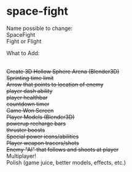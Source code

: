 # space-fight

Name possible to change:
<br/>
SpaceFight
<br/>
Fight or Flight
<br/>

What to Add:

<br/>~~Create 3D Hollow Sphere Arena (Blender3D)~~
<br/>~~Sprinting time limit~~
<br/>~~Arrow that points to location of enemy~~
<br/>~~player dash ability~~
<br/>~~player healthbar~~
<br/>~~countdown timer~~
<br/>~~Game Won Screen~~
<br/>~~Player Models (Blender3D)~~
<br/>~~powerup recharge bars~~
<br/>~~thruster boosts~~
<br/>~~Special power icons/abilities~~
<br/>~~Player weapon tracers/shots~~
<br/>~~Enemy "AI" that follows and shoots at player~~
<br/>Multiplayer!
<br/>Polish (game juice, better models, effects, etc.)
